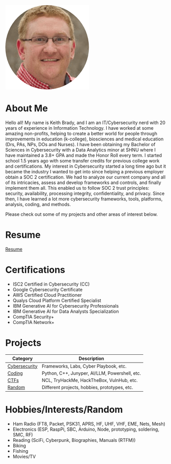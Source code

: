 <!-- Keith Brady's Cybersecurity Portfolio -->

![Keith](/assets/Circle-Keith-Bradysmall.png)

# About Me

Hello all! My name is Keith Brady, and I am an IT/Cybersecurity nerd with 20 years of experience in Information Technology. I have worked at some amazing non-profits, helping to create a better world for people through improvements in education (k-college), biosciences and medical education (Drs, PAs, NPs, DOs and Nurses). I have been obtaining my Bachelor of Sciences in Cybersecurity with a Data Analytics minor at SHNU where I have maintained a 3.8+ GPA and made the Honor Roll every term. I started school 1.5 years ago with some transfer credits for previous college work and certifications. My interest in Cybersecurity started a long time ago but it became the industry I wanted to get into since helping a previous employer obtain a SOC 2 certification. We had to analyze our current company and all of its intricacies, assess and develop frameworks and controls, and finally implement them all. This enabled us to follow SOC 2 trust principles: security, availability, processing integrity, confidentiality, and privacy. Since then, I have learned a lot more cybersecurity frameworks, tools, platforms, analysis, coding, and methods. 

Please check out some of my projects and other areas of interest below. 

# Resume

[Resume](/resume.md)

# Certifications

- ISC2 Certified in Cybersecurity (CC)
- Google Cybersecurity Certificate
- AWS Certified Cloud Practitioner
- Qualys Cloud Platform Certified Specialist
- IBM Generative AI for Cybersecurity Professionals
- IBM Generative AI for Data Analysts Specialization
- CompTIA Security+
- CompTIA Network+

# Projects

|Category               | Description                               |
|-----------------------|-------------------------------------------|
|[Cybersecurity](/sub/cs.md)|Frameworks, Labs, Cyber Playbook, etc.     |
|[Coding](/sub/coding.md)|Python, C++, Junyper, AI/LLM, Powershell, etc.|
|[CTFs](/sub/ctf.md)|NCL, TryHackMe, HackTheBox, VulnHub, etc.          |
|[Random](/sub/random.md)| Different projects, hobbies, prototypes, etc.|

# Hobbies/Interests/Random

- Ham Radio (FT8, Packet, PSK31, APRS, HF, UHF, VHF, EME, Nets, Mesh)
- Electronics (ESP, RaspPi, SBC, Arduino, Node, prototyping, soldering, SMC, RF)
- Reading (SciFi, Cyberpunk, Biographies, Manuals (RTFM))
- Biking
- Fishing
- Movies/TV
